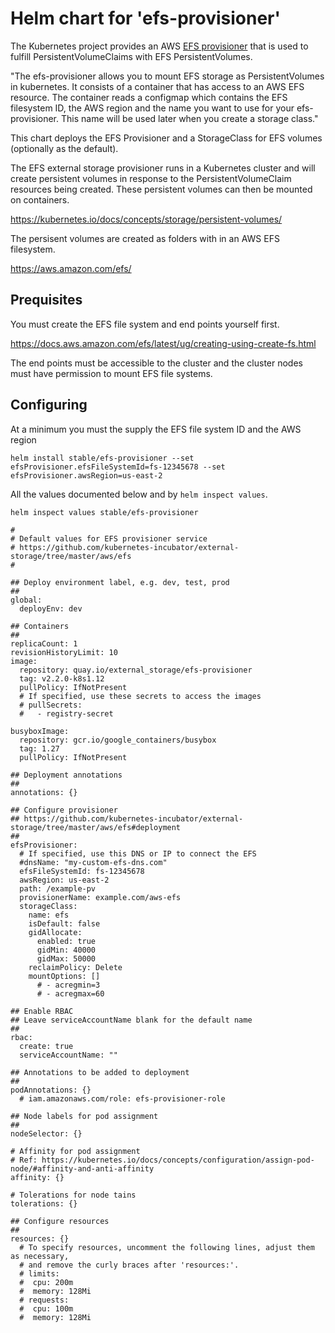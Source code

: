 # Helm chart for 'efs-provisioner'

The Kubernetes project provides an AWS [EFS provisioner](https://github.com/kubernetes-incubator/external-storage/tree/master/aws/efs)
that is used to fulfill PersistentVolumeClaims with EFS PersistentVolumes.

"The efs-provisioner allows you to mount EFS storage as PersistentVolumes in kubernetes.
It consists of a container that has access to an AWS EFS resource. The container reads
a configmap which contains the EFS filesystem ID, the AWS region and the name you want
to use for your efs-provisioner. This name will be used later when you create a storage class."

This chart deploys the EFS Provisioner and a StorageClass for EFS volumes (optionally as the default).

The EFS external storage provisioner runs in a Kubernetes cluster and will create persistent volumes
in response to the PersistentVolumeClaim resources being created. These persistent volumes can then be
mounted on containers.

  https://kubernetes.io/docs/concepts/storage/persistent-volumes/

The persisent volumes are created as folders with in an AWS EFS filesystem.

  https://aws.amazon.com/efs/

## Prequisites

You must create the EFS file system and end points yourself first.

  https://docs.aws.amazon.com/efs/latest/ug/creating-using-create-fs.html

The end points must be accessible to the cluster and the cluster nodes must have
permission to mount EFS file systems.

## Configuring

At a minimum you must the supply the EFS file system ID and the AWS region

```
helm install stable/efs-provisioner --set efsProvisioner.efsFileSystemId=fs-12345678 --set efsProvisioner.awsRegion=us-east-2
```

All the values documented below and by `helm inspect values`.

```
helm inspect values stable/efs-provisioner
```

```
#
# Default values for EFS provisioner service
# https://github.com/kubernetes-incubator/external-storage/tree/master/aws/efs
#

## Deploy environment label, e.g. dev, test, prod
##
global:
  deployEnv: dev

## Containers
##
replicaCount: 1
revisionHistoryLimit: 10
image:
  repository: quay.io/external_storage/efs-provisioner
  tag: v2.2.0-k8s1.12
  pullPolicy: IfNotPresent
  # If specified, use these secrets to access the images
  # pullSecrets:
  #   - registry-secret

busyboxImage:
  repository: gcr.io/google_containers/busybox
  tag: 1.27
  pullPolicy: IfNotPresent

## Deployment annotations
##
annotations: {}

## Configure provisioner
## https://github.com/kubernetes-incubator/external-storage/tree/master/aws/efs#deployment
##
efsProvisioner:
  # If specified, use this DNS or IP to connect the EFS
  #dnsName: "my-custom-efs-dns.com"
  efsFileSystemId: fs-12345678
  awsRegion: us-east-2
  path: /example-pv
  provisionerName: example.com/aws-efs
  storageClass:
    name: efs
    isDefault: false
    gidAllocate:
      enabled: true
      gidMin: 40000
      gidMax: 50000
    reclaimPolicy: Delete
    mountOptions: []
      # - acregmin=3
      # - acregmax=60

## Enable RBAC
## Leave serviceAccountName blank for the default name
##
rbac:
  create: true
  serviceAccountName: ""

## Annotations to be added to deployment
##
podAnnotations: {}
  # iam.amazonaws.com/role: efs-provisioner-role

## Node labels for pod assignment
##
nodeSelector: {}

# Affinity for pod assignment
# Ref: https://kubernetes.io/docs/concepts/configuration/assign-pod-node/#affinity-and-anti-affinity
affinity: {}

# Tolerations for node tains
tolerations: {}

## Configure resources
##
resources: {}
  # To specify resources, uncomment the following lines, adjust them as necessary,
  # and remove the curly braces after 'resources:'.
  # limits:
  #  cpu: 200m
  #  memory: 128Mi
  # requests:
  #  cpu: 100m
  #  memory: 128Mi
```
